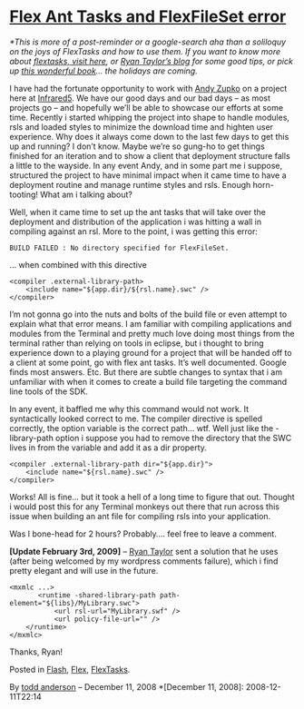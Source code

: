 # [Flex Ant Tasks and FlexFileSet error](http://custardbelly.com/blog/2008/12/11/flex-ant-tasks-and-flexfileset-error/)

_*This is more of a post-reminder or a google-search aha than a soliloquy on the joys of FlexTasks and how to use them. If you want to know more about [flextasks, visit here](http://labs.adobe.com/wiki/index.php/Flex_Ant_Tasks), or [Ryan Taylor’s blog](http://www.boostworthy.com/blog/) for some good tips, or pick up [this wonderful book](http://www.amazon.com/Flex-Cookbook-Code-Recipes-Developers-Developer/dp/0596529856/ref=pd_bbs_sr_1?ie=UTF8&s=books&qid=1229047533&sr=8-1)… the holidays are coming._

I have had the fortunate opportunity to work with [Andy Zupko](http://blog.zupko.info/) on a project here at [Infrared5](http://infrared5.com/). We have our good days and our bad days – as most projects go – and hopefully we’ll be able to showcase our efforts at some time. Recently i started whipping the project into shape to handle modules, rsls and loaded styles to minimize the download time and highten user experience. Why does it always come down to the last few days to get this up and running? I don’t know. Maybe we’re so gung-ho to get things finished for an iteration and to show a client that deployment structure falls a little to the wayside. In any event Andy, and in some part me i suppose, structured the project to have minimal impact when it came time to have a deployment routine and manage runtime styles and rsls. Enough horn-tooting! What am i talking about?

Well, when it came time to set up the ant tasks that will take over the deployment and distribution of the application i was hitting a wall in compiling against an rsl. More to the point, i was getting this error:
    
    BUILD FAILED : No directory specified for FlexFileSet.

… when combined with this directive
    
    <compiler .external-library-path>
    	<include name="${app.dir}/${rsl.name}.swc" />
    </compiler>

I’m not gonna go into the nuts and bolts of the build file or even attempt to explain what that error means. I am familiar with compiling applications and modules from the Terminal and pretty much love doing most things from the terminal rather than relying on tools in eclipse, but i thought to bring experience down to a playing ground for a project that will be handed off to a client at some point, go with flex ant tasks. It’s well documented. Google finds most answers. Etc. But there are subtle changes to syntax that i am unfamiliar with when it comes to create a build file targeting the command line tools of the SDK.

In any event, it baffled me why this command would not work. It syntactically looked correct to me. The compiler directive is spelled correctly, the option variable is the correct path… wtf. Well just like the -library-path option i suppose you had to remove the directory that the SWC lives in from the variable and add it as a dir property.
    
    <compiler .external-library-path dir="${app.dir}">
    	<include name="${rsl.name}.swc" />
    </compiler>

Works! All is fine… but it took a hell of a long time to figure that out. Thought i would post this for any Terminal monkeys out there that run across this issue when building an ant file for compiling rsls into your application.

Was I bone-head for 2 hours? Probably…. feel free to leave a comment.

**[Update February 3rd, 2009]** – [Ryan Taylor](http://www.boostworthy.com/blog/) sent a solution that he uses (after being welcomed by my wordpress comments failure), which i find pretty elegant and will use in the future.
    
    <mxmlc ...>
           <runtime -shared-library-path path-element="${libs}/MyLibrary.swc">
               <url rsl-url="MyLibrary.swf" />
               <url policy-file-url="" />
        </runtime>
    </mxmlc>

Thanks, Ryan!

Posted in [Flash](http://custardbelly.com/blog/category/flash/), [Flex](http://custardbelly.com/blog/category/flex/), [FlexTasks](http://custardbelly.com/blog/category/flextasks/).

By [todd anderson](http://custardbelly.com/blog/author/todd-anderson/) – December 11, 2008
  *[December 11, 2008]: 2008-12-11T22:14

